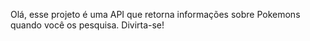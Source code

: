 Olá, esse projeto é uma API que retorna informações sobre Pokemons quando você os pesquisa. Divirta-se!